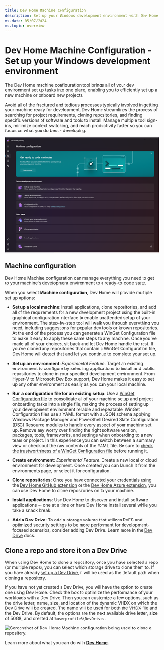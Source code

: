 ```yaml
---
title: Dev Home Machine Configuration
description: Set up your Windows development environment with Dev Home by using the integrated set up tool to get your machine to a development-ready state. Use the step-by-step graphical interface to walk through the setup process or use a WinGet Configuration file with pre-defined setup requirements.
ms.date: 05/07/2024
ms.topic: overview
---
```


# Dev Home Machine Configuration - Set up your Windows development environment

The Dev Home machine configuration tool brings all of your dev environment set up tasks into one place, enabling you to efficiently set up a new machine or onboard new projects.

Avoid all of the fractured and tedious processes typically involved in getting your machine ready for development. Dev Home streamlines the process of searching for project requirements, cloning repositories, and finding specific versions of software and tools to install. Manage multiple tool sign-ins, minimize context switching, and reach productivity faster so you can focus on what you do best - developing.

![Screenshot of the Dev Home Machine configuration tool.](../images/devhome-machine-config.png)

## Machine configuration

Dev Home Machine configuration can manage everything you need to get to your machine's development environment to a ready-to-code state.

When you select **Machine configuration**, Dev Home will provide multiple set up options:

- **Set up a local machine**: Install applications, clone repositories, and add all of the requirements for a new development project using the built-in graphical configuration interface to enable unattended setup of your environment. The step-by-step tool will walk you through everything you need, including suggestions for popular dev tools or known repositories. At the end of the process you can generate a WinGet Configuration file to make it easy to apply these same steps to any machine. Once you've made all of your choices, sit back and let Dev Home handle the rest. If you've cloned any repositories that contain a WinGet Configuration file, Dev Home will detect that and let you continue to complete your set up.

- **Set up an environment**: *Experimental Feature*. Target an existing environment to configure by selecting applications to install and public repositories to clone in your specified development environment. From Hyper-V to Microsoft Dev Box support, Dev Home makes it easy to set up any other environment as easily as you can your local machine. 

- **Run a configuration file for an existing setup**: Use a [WinGet Configuration file](../package-manager/configuration/index.md) to consolidate all of your machine setup and project onboarding tasks into a single file, making the process of setting up your development environment reliable and repeatable. WinGet Configuration files use a YAML format with a JSON schema applying Windows Package Manager and PowerShell Desired State Configuration (DSC) Resource modules to handle every aspect of your machine set up. Remove any worry over finding the right software version, packages, tools, frameworks, and settings when onboarding to a new team or project. In this experience you can switch between a summary view or check out the raw contents of the YAML file. Be sure to [check the trustworthiness of a WinGet Configuration file](../package-manager/configuration/check.md) before running it.

- **Create environment**: *Experimental Feature*. Create a new local or cloud environment for development. Once created you can launch it from the environments page, or select it for configuration.

- **Clone repositories**: Once you have connected your credentials using the [Dev Home GitHub extension](extensions.md#dev-home-github-extension) or the [Dev Home Azure extension](extensions.md#dev-home-azure-extension), you can use Dev Home to clone repositories on to your machine.

- **Install applications**: Use Dev Home to discover and install software applications -- one at a time or have Dev Home install several while you take a snack break.

- **Add a Dev Drive**: To add a storage volume that utilizes ReFS and optimized security settings to be more performant for development-focused scenarios, consider adding Dev Drive. Learn more in the [Dev Drive](../dev-drive/index.md) docs.

## Clone a repo and store it on a Dev Drive

When using Dev Home to clone a repository, once you have selected a repo (or multiple repos), you can select which storage drive to clone them to. If you have already [set up a Dev Drive](../dev-drive/index.md#how-to-set-up-a-dev-drive), it will be used as the default path when cloning a repository.

If you have not yet created a Dev Drive, you will have the option to create one using Dev Home. Check the box to optimize the performance of your workloads with a Dev Drive. Then you can customize a few options, such as the drive letter, name, size, and location of the dynamic VHDX on which the Dev Drive will be created. The name will be used for both the VHDX file and the Dev Drive. By default, the options are the next available drive letter, size of 50GB, and created at `%userprofile%\DevDrives`.  

![Screenshot of Dev Home Machine configuration being used to clone a repository.](../images/devhome-github-setup.png)

Learn more about what you can do with **[Dev Home](./index.md)**.
